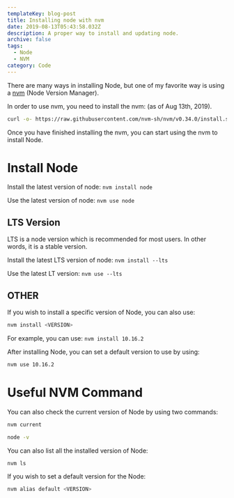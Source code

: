 ```yaml
---
templateKey: blog-post
title: Installing node with nvm
date: 2019-08-13T05:43:58.032Z
description: A proper way to install and updating node.
archive: false
tags:
  - Node
  - NVM
category: Code
---
```

There are many ways in installing Node, but one of my favorite way is using a [nvm](https://github.com/nvm-sh/nvm) (Node Version Manager).

In order to use nvm, you need to install the nvm: (as of Aug 13th, 2019).
```bash
curl -o- https://raw.githubusercontent.com/nvm-sh/nvm/v0.34.0/install.sh | bash
``` 

Once you have finished installing the nvm, you can start using the nvm to install Node.

# Install Node

Install the latest version of node: `nvm install node`

Use the latest version of node: `nvm use node`

## LTS Version

LTS is a node version which is recommended for most users. In other words, it is a stable version.

Install the latest LTS version of node: `nvm install --lts`

Use the latest LT version: `nvm use --lts`

## OTHER

If you wish to install a specific version of Node, you can also use:

```bash
nvm install <VERSION>
```

For example, you can use: `nvm install 10.16.2`

After installing Node, you can set a default version to use by using:

```bash
nvm use 10.16.2
```

# Useful NVM Command

You can also check the current version of Node by using two commands:

```bash
nvm current
```

```bash
node -v
```

You can also list all the installed version of Node:

```bash
nvm ls
```

If you wish to set a default version for the Node:

```bash
nvm alias default <VERSION>
```
